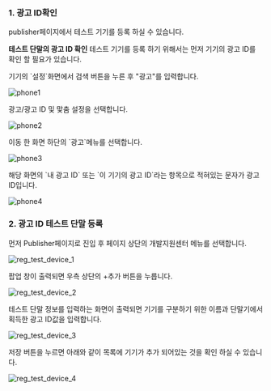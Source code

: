 ### 1. 광고 ID확인

publisher페이지에서 테스트 기기를 등록 하실 수 있습니다.

**테스트 단말의 광고 ID 확인**
테스트 기기를 등록 하기 위해서는 먼저 기기의 광고 ID를 확인 할 필요가 있습니다.

<p>기기의 `설정`화면에서 검색 버튼을 누른 후 "광고"를 입력합니다.</p>

![phone1](./img/phone_1.png)
<p>광고/광고 ID 및 맟춤 설정을 선택합니다.</p>

![phone2](./img/phone_2.png)
<p>이동 한 화면 하단의 `광고`메뉴를 선택합니다.</p>

![phone3](./img/phone_3.png)
<p>해당 화면의 `내 광고 ID` 또는 `이 기기의 광고 ID`라는 항목으로 적혀있는 문자가 광고 ID입니다.</p>

![phone4](./img/phone_4.png)

### 2. 광고 ID 테스트 단말 등록

<p>먼저 Publisher페이지로 진입 후 페이지 상단의 개발지원센터 메뉴를 선택합니다.</p>

![reg_test_device_1](./img/reg_test_device_1.png)
<p>팝업 창이 출력되면 우측 상단의 +추가 버튼을 누릅니다.</p>

![reg_test_device_2](./img/reg_test_device_2.png)
<p>테스트 단말 정보를 입력하는 화면이 출력되면 기기를 구분하기 위한 이름과 단말기에서 획득한 광고 ID값을 입력합니다.</p>

![reg_test_device_3](./img/reg_test_device_3.png)
<p>저장 버튼을 누르면 아래와 같이 목록에 기기가 추가 되어있는 것을 확인 하실 수 있습니다.</p>

![reg_test_device_4](./img/reg_test_device_4.png)
